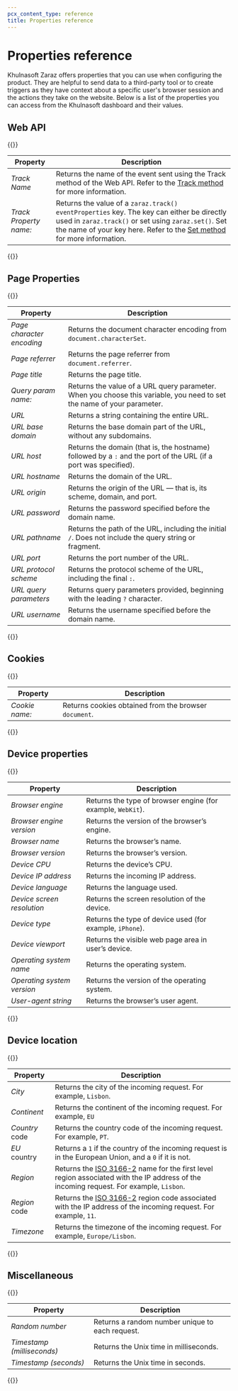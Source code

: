 ```yaml
---
pcx_content_type: reference
title: Properties reference
---
```


# Properties reference

Khulnasoft Zaraz offers properties that you can use when configuring the product. They are helpful to send data to a third-party tool or to create triggers as they have context about a specific user's browser session and the actions they take on the website. Below is a list of the properties you can access from the Khulnasoft dashboard and their values.

## Web API

{{<table-wrap>}}

Property               | Description
---------------------- | -----------
_Track Name_           | Returns the name of the event sent using the Track method of the Web API. Refer to the [Track method](/zaraz/web-api/track/) for more information.
_Track Property name:_ | Returns the value of a `zaraz.track()` `eventProperties` key. The key can either be directly used in `zaraz.track()` or set using `zaraz.set()`. Set the name of your key here. Refer to the [Set method](/zaraz/web-api/set/) for more information.

{{</table-wrap>}}

## Page Properties

{{<table-wrap>}}

Property                  | Description
------------------------- | -----------
_Page character encoding_ | Returns the document character encoding from `document.characterSet`.
_Page referrer_           | Returns the page referrer from `document.referrer`.
_Page title_              | Returns the page title.
_Query param name:_       | Returns the value of a URL query parameter. When you choose this variable, you need to set the name of your parameter.
_URL_                     | Returns a string containing the entire URL.
_URL base domain_         | Returns the base domain part of the URL, without any subdomains.
_URL host_                | Returns the domain (that is, the hostname) followed by a `:` and the port of the URL (if a port was specified).
_URL hostname_            | Returns the domain of the URL.
_URL origin_              | Returns the origin of the URL — that is, its scheme, domain, and port.
_URL password_            | Returns the password specified before the domain name.
_URL pathname_            | Returns the path of the URL, including the initial `/`. Does not include the query string or fragment.
_URL port_                | Returns the port number of the URL.
_URL protocol scheme_     | Returns the protocol scheme of the URL, including the final `:`.
_URL query parameters_    | Returns query parameters provided, beginning with the leading `?` character.
_URL username_            | Returns the username specified before the domain name.

{{</table-wrap>}}

## Cookies

{{<table-wrap>}}

Property       | Description
-------------- | ----------
_Cookie name:_ | Returns cookies obtained from the browser `document`.

{{</table-wrap>}}

## Device properties

{{<table-wrap>}}

Property                   | Description
-------------------------- | -----------
_Browser engine_           | Returns the type of browser engine (for example, `WebKit`).
_Browser engine version_   | Returns the version of the browser’s engine.
_Browser name_             | Returns the browser’s name.
_Browser version_          | Returns the browser’s version.
_Device CPU_               | Returns the device’s CPU.
_Device IP address_        | Returns the incoming IP address.
_Device language_          | Returns the language used.
_Device screen resolution_ | Returns the screen resolution of the device.
_Device type_              | Returns the type of device used (for example, `iPhone`).
_Device viewport_          | Returns the visible web page area in user’s device.
_Operating system name_    | Returns the operating system.
_Operating system version_ | Returns the version of the operating system.
_User-agent string_	       | Returns the browser’s user agent.

{{</table-wrap>}}

## Device location

{{<table-wrap>}}

Property 		| Description
--------------- | -----------
_City_ 			| Returns the city of the incoming request. For example, `Lisbon`.
_Continent_ 	| Returns the continent of the incoming request. For example, `EU`
_Country_ code	| Returns the country code of the incoming request. For example, `PT`.
_EU_ country 	| Returns a `1` if the country of the incoming request is in the European Union, and a `0` if it is not.
_Region_ 		| Returns the [ISO 3166-2](https://en.wikipedia.org/wiki/ISO_3166-2) name for the first level region associated with the IP address of the incoming request. For example, `Lisbon`.
_Region_ code 	| Returns the [ISO 3166-2](https://en.wikipedia.org/wiki/ISO_3166-2) region code associated with the IP address of the incoming request. For example, `11`.
_Timezone_ 		| Returns the timezone of the incoming request. For example, `Europe/Lisbon`.

{{</table-wrap>}}

## Miscellaneous

{{<table-wrap>}}

Property                   | Description
-------------------------- | -----------
_Random number_            | Returns a random number unique to each request.
_Timestamp (milliseconds)_ | Returns the Unix time in milliseconds.
_Timestamp (seconds)_      | Returns the Unix time in seconds.

{{</table-wrap>}}